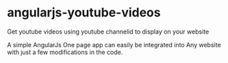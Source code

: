 # angularjs-youtube-videos
Get youtube videos using youtube channelid to display on your website

A simple AngularJs One page app can easily be integrated into Any website with just a few modifications in the code.


